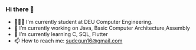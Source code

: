 ### Hi there 👋
- 👩🏼‍💻 I'm currently  student at DEU Computer Engineering.
- 🔭 I’m currently working on Java, Basic Computer Architecture,Assembly
- 🌱 I’m currently learning C, SQL, Flutter
- 📫 How to reach me: sudegun16@gmail.com

